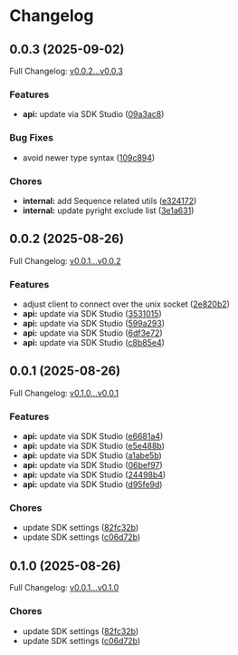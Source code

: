 # Changelog

## 0.0.3 (2025-09-02)

Full Changelog: [v0.0.2...v0.0.3](https://github.com/miruml/python-agent-sdk/compare/v0.0.2...v0.0.3)

### Features

* **api:** update via SDK Studio ([09a3ac8](https://github.com/miruml/python-agent-sdk/commit/09a3ac812ec658482a0d0ce9613433d3ce38d9b5))


### Bug Fixes

* avoid newer type syntax ([109c894](https://github.com/miruml/python-agent-sdk/commit/109c8946281a861d2ebc74ddd4656ae45c1714d7))


### Chores

* **internal:** add Sequence related utils ([e324172](https://github.com/miruml/python-agent-sdk/commit/e3241722ac3c30c92627710c8876327abba33deb))
* **internal:** update pyright exclude list ([3e1a631](https://github.com/miruml/python-agent-sdk/commit/3e1a631c29d33f8e3af40665f12b7359af13c3b7))

## 0.0.2 (2025-08-26)

Full Changelog: [v0.0.1...v0.0.2](https://github.com/miruml/python-agent-sdk/compare/v0.0.1...v0.0.2)

### Features

* adjust client to connect over the unix socket ([2e820b2](https://github.com/miruml/python-agent-sdk/commit/2e820b215ae5aff5546eb746e55e96c0e70cae6e))
* **api:** update via SDK Studio ([3531015](https://github.com/miruml/python-agent-sdk/commit/353101533aff094a902eabf9f543341f86e5b2b8))
* **api:** update via SDK Studio ([599a293](https://github.com/miruml/python-agent-sdk/commit/599a293911f28f1e8d39f4e46f1c838b637a1535))
* **api:** update via SDK Studio ([6df3e72](https://github.com/miruml/python-agent-sdk/commit/6df3e720d9b152339b2ba1b36a52dcf24a04ba7e))
* **api:** update via SDK Studio ([c8b85e4](https://github.com/miruml/python-agent-sdk/commit/c8b85e465b83ff4d971533cec98d9e80224a9b38))

## 0.0.1 (2025-08-26)

Full Changelog: [v0.1.0...v0.0.1](https://github.com/miruml/python-agent-sdk/compare/v0.1.0...v0.0.1)

### Features

* **api:** update via SDK Studio ([e6681a4](https://github.com/miruml/python-agent-sdk/commit/e6681a4aee46d96aad90d8271bdd4977ab93cb89))
* **api:** update via SDK Studio ([e5e488b](https://github.com/miruml/python-agent-sdk/commit/e5e488b38fa1b68b2c48869ac4a85a798e733b58))
* **api:** update via SDK Studio ([a1abe5b](https://github.com/miruml/python-agent-sdk/commit/a1abe5b8de243b7c107543c07a0d1033aa6a05c3))
* **api:** update via SDK Studio ([06bef97](https://github.com/miruml/python-agent-sdk/commit/06bef9755fd2db20aaf0e71073c9f0e27fa6a45d))
* **api:** update via SDK Studio ([24498b4](https://github.com/miruml/python-agent-sdk/commit/24498b480190f443c84a637ccdd32119966b8fd5))
* **api:** update via SDK Studio ([d95fe9d](https://github.com/miruml/python-agent-sdk/commit/d95fe9d1240958316b08e3a2f98fb06b0eb5af0e))


### Chores

* update SDK settings ([82fc32b](https://github.com/miruml/python-agent-sdk/commit/82fc32bf575c48ba7e67a030e33c24bb7d07c40d))
* update SDK settings ([c06d72b](https://github.com/miruml/python-agent-sdk/commit/c06d72bf4db17caf5dd6b7015db5880b565b6f1e))

## 0.1.0 (2025-08-26)

Full Changelog: [v0.0.1...v0.1.0](https://github.com/miruml/python-agent-sdk/compare/v0.0.1...v0.1.0)

### Chores

* update SDK settings ([82fc32b](https://github.com/miruml/python-agent-sdk/commit/82fc32bf575c48ba7e67a030e33c24bb7d07c40d))
* update SDK settings ([c06d72b](https://github.com/miruml/python-agent-sdk/commit/c06d72bf4db17caf5dd6b7015db5880b565b6f1e))
